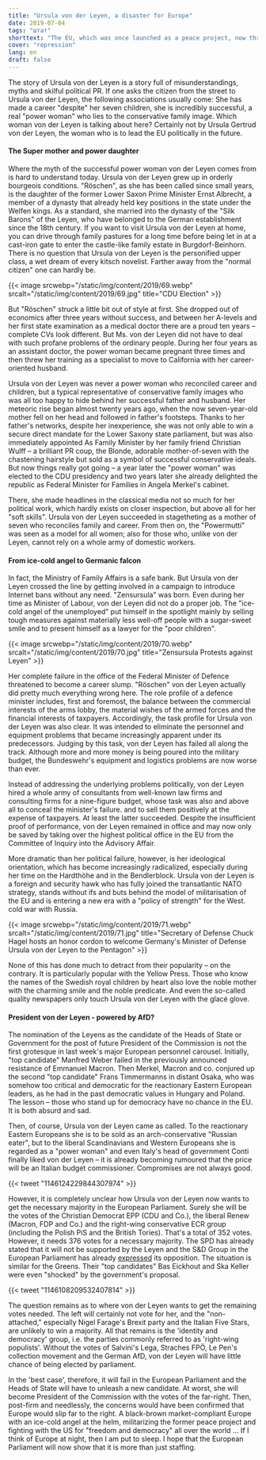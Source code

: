 ```yaml
---
title: "Ursula von der Leyen, a disaster for Europe"
date: 2019-07-04
tags: "штат"
shorttext: "The EU, which was once launched as a peace project, now threatens militarisation and the final metamorphosis of a project of the European elites."
cover: "repression"
lang: en
draft: false
---
```


The story of Ursula von der Leyen is a story full of misunderstandings, myths and skilful political PR. If one asks the citizen from the street to Ursula von der Leyen, the following associations usually come: She has made a career "despite" her seven children, she is incredibly successful, a real "power woman" who lies to the conservative family image. Which woman von der Leyen is talking about here? Certainly not by Ursula Gertrud von der Leyen, the woman who is to lead the EU politically in the future.

#### The Super mother and power daughter

Where the myth of the successful power woman von der Leyen comes from is hard to understand today. Ursula von der Leyen grew up in orderly bourgeois conditions. "Röschen", as she has been called since small years, is the daughter of the former Lower Saxon Prime Minister Ernst Albrecht, a member of a dynasty that already held key positions in the state under the Welfen kings. As a standard, she married into the dynasty of the "Silk Barons" of the Leyen, who have belonged to the German establishment since the 18th century. If you want to visit Ursula von der Leyen at home, you can drive through family pastures for a long time before being let in at a cast-iron gate to enter the castle-like family estate in Burgdorf-Beinhorn. There is no question that Ursula von der Leyen is the personified upper class, a wet dream of every kitsch novelist. Farther away from the "normal citizen" one can hardly be.

{{< image srcwebp="/static/img/content/2019/69.webp" srcalt="/static/img/content/2019/69.jpg" title="CDU Election" >}}

But "Röschen" struck a little bit out of style at first. She dropped out of economics after three years without success, and between her A-levels and her first state examination as a medical doctor there are a proud ten years – complete CVs look different. But Ms. von der Leyen did not have to deal with such profane problems of the ordinary people. During her four years as an assistant doctor, the power woman became pregnant three times and then threw her training as a specialist to move to California with her career-oriented husband.

Ursula von der Leyen was never a power woman who reconciled career and children, but a typical representative of conservative family images who was all too happy to hide behind her successful father and husband. Her meteoric rise began almost twenty years ago, when the now seven-year-old mother fell on her head and followed in father's footsteps. Thanks to her father's networks, despite her inexperience, she was not only able to win a secure direct mandate for the Lower Saxony state parliament, but was also immediately appointed As Family Minister by her family friend Christian Wulff – a brilliant PR coup, the Blonde, adorable mother-of-seven with the chastening hairstyle but sold as a symbol of successful conservative ideals. But now things really got going – a year later the "power woman" was elected to the CDU presidency and two years later she already delighted the republic as Federal Minister for Families in Angela Merkel's cabinet.

There, she made headlines in the classical media not so much for her political work, which hardly exists on closer inspection, but above all for her "soft skills". Ursula von der Leyen succeeded in stagetheting as a mother of seven who reconciles family and career. From then on, the "Powermutti" was seen as a model for all women; also for those who, unlike von der Leyen, cannot rely on a whole army of domestic workers.

#### From ice-cold angel to Germanic falcon

In fact, the Ministry of Family Affairs is a safe bank. But Ursula von der Leyen crossed the line by getting involved in a campaign to introduce Internet bans without any need. "Zensursula" was born. Even during her time as Minister of Labour, von der Leyen did not do a proper job. The "ice-cold angel of the unemployed" put himself in the spotlight mainly by selling tough measures against materially less well-off people with a sugar-sweet smile and to present himself as a lawyer for the "poor children".

{{< image srcwebp="/static/img/content/2019/70.webp" srcalt="/static/img/content/2019/70.jpg" title="Zensursula Protests against Leyen" >}}

Her complete failure in the office of the Federal Minister of Defence threatened to become a career slump. "Röschen" von der Leyen actually did pretty much everything wrong here. The role profile of a defence minister includes, first and foremost, the balance between the commercial interests of the arms lobby, the material wishes of the armed forces and the financial interests of taxpayers. Accordingly, the task profile for Ursula von der Leyen was also clear. It was intended to eliminate the personnel and equipment problems that became increasingly apparent under its predecessors. Judging by this task, von der Leyen has failed all along the track. Although more and more money is being poured into the military budget, the Bundeswehr's equipment and logistics problems are now worse than ever.

Instead of addressing the underlying problems politically, von der Leyen hired a whole army of consultants from well-known law firms and consulting firms for a nine-figure budget, whose task was also and above all to conceal the minister's failure. and to sell them positively at the expense of taxpayers. At least the latter succeeded. Despite the insufficient proof of performance, von der Leyen remained in office and may now only be saved by taking over the highest political office in the EU from the Committee of Inquiry into the Advisory Affair.

More dramatic than her political failure, however, is her ideological orientation, which has become increasingly radicalized, especially during her time on the Hardthöhe and in the Bendlerblock. Ursula von der Leyen is a foreign and security hawk who has fully joined the transatlantic NATO strategy, stands without ifs and buts behind the model of militarisation of the EU and is entering a new era with a "policy of strength" for the West. cold war with Russia.

{{< image srcwebp="/static/img/content/2019/71.webp" srcalt="/static/img/content/2019/71.jpg" title="Secretary of Defense Chuck Hagel hosts an honor cordon to welcome Germany's Minister of Defense Ursula von der Leyen to the Pentagon" >}}

None of this has done much to detract from their popularity – on the contrary. It is particularly popular with the Yellow Press. Those who know the names of the Swedish royal children by heart also love the noble mother with the charming smile and the noble predicate. And even the so-called quality newspapers only touch Ursula von der Leyen with the glacé glove.

#### President von der Leyen - powered by AfD?

The nomination of the Leyens as the candidate of the Heads of State or Government for the post of future President of the Commission is not the first grotesque in last week's major European personnel carousel. Initially, "top candidate" Manfred Weber failed in the previously announced resistance of Emmanuel Macron. Then Merkel, Macron and co. conjured up the second "top candidate" Frans Timmermanns in distant Osaka, who was somehow too critical and democratic for the reactionary Eastern European leaders, as he had in the past democratic values in Hungary and Poland. The lesson – those who stand up for democracy have no chance in the EU. It is both absurd and sad.

Then, of course, Ursula von der Leyen came as called. To the reactionary Eastern Europeans she is to be sold as an arch-conservative "Russian eater", but to the liberal Scandinavians and Western Europeans she is regarded as a "power woman" and even Italy's head of government Conti finally liked von der Leyen – it is already becoming rumoured that the price will be an Italian budget commissioner. Compromises are not always good.

{{< tweet "1146124229844307974" >}}

However, it is completely unclear how Ursula von der Leyen now wants to get the necessary majority in the European Parliament. Surely she will be the votes of the Christian Democrat EPP (CDU and Co.), the liberal Renew (Macron, FDP and Co.) and the right-wing conservative ECR group (including the Polish PiS and the British Tories). That's a total of 352 votes. However, it needs 376 votes for a necessary majority. The SPD has already stated that it will not be supported by the Leyen and the S&D Group in the European Parliament has already [expressed](https://www.socialistsanddemocrats.eu/newsroom/sd-leader-iratxe-garcia-proposal-council-deeply-disappointing "S&D leader Iratxe García: The proposal from the Council is deeply disappointing") its opposition. The situation is similar for the Greens. Their "top candidates" Bas Eickhout and Ska Keller were even "shocked" by the government's proposal.

{{< tweet "1146108209532407814" >}}

The question remains as to where von der Leyen wants to get the remaining votes needed. The left will certainly not vote for her, and the "non-attached," especially Nigel Farage's Brexit party and the Italian Five Stars, are unlikely to win a majority. All that remains is the 'identity and democracy' group, i.e. the parties commonly referred to as 'right-wing populists'. Without the votes of Salvini's Lega, Straches FPÖ, Le Pen's collection movement and the German AfD, von der Leyen will have little chance of being elected by parliament.

In the 'best case', therefore, it will fail in the European Parliament and the Heads of State will have to unleash a new candidate. At worst, she will become President of the Commission with the votes of the far-right. Then, post-firm and needlessly, the concerns would have been confirmed that Europe would slip far to the right. A black-brown market-compliant Europe with an ice-cold angel at the helm, militarizing the former peace project and fighting with the US for "freedom and democracy" all over the world ... If I think of Europe at night, then I am put to sleep. I hope that the European Parliament will now show that it is more than just staffing.

